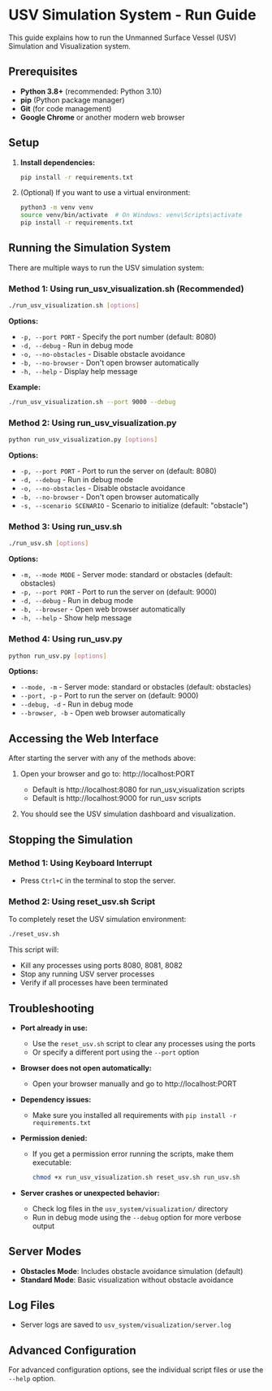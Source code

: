 # USV Simulation System - Run Guide

This guide explains how to run the Unmanned Surface Vessel (USV) Simulation and Visualization system.

## Prerequisites
- **Python 3.8+** (recommended: Python 3.10)
- **pip** (Python package manager)
- **Git** (for code management)
- **Google Chrome** or another modern web browser

## Setup
1. **Install dependencies:**
   ```bash
   pip install -r requirements.txt
   ```
2. (Optional) If you want to use a virtual environment:
   ```bash
   python3 -m venv venv
   source venv/bin/activate  # On Windows: venv\Scripts\activate
   pip install -r requirements.txt
   ```

## Running the Simulation System

There are multiple ways to run the USV simulation system:

### Method 1: Using run_usv_visualization.sh (Recommended)

```bash
./run_usv_visualization.sh [options]
```

**Options:**
- `-p, --port PORT` - Specify the port number (default: 8080)
- `-d, --debug` - Run in debug mode
- `-o, --no-obstacles` - Disable obstacle avoidance
- `-b, --no-browser` - Don't open browser automatically
- `-h, --help` - Display help message

**Example:**
```bash
./run_usv_visualization.sh --port 9000 --debug
```

### Method 2: Using run_usv_visualization.py

```bash
python run_usv_visualization.py [options]
```

**Options:**
- `-p, --port PORT` - Port to run the server on (default: 8080)
- `-d, --debug` - Run in debug mode
- `-o, --no-obstacles` - Disable obstacle avoidance
- `-b, --no-browser` - Don't open browser automatically
- `-s, --scenario SCENARIO` - Scenario to initialize (default: "obstacle")

### Method 3: Using run_usv.sh

```bash
./run_usv.sh [options]
```

**Options:**
- `-m, --mode MODE` - Server mode: standard or obstacles (default: obstacles)
- `-p, --port PORT` - Port to run the server on (default: 9000)
- `-d, --debug` - Run in debug mode
- `-b, --browser` - Open web browser automatically
- `-h, --help` - Show help message

### Method 4: Using run_usv.py

```bash
python run_usv.py [options]
```

**Options:**
- `--mode, -m` - Server mode: standard or obstacles (default: obstacles)
- `--port, -p` - Port to run the server on (default: 9000)
- `--debug, -d` - Run in debug mode
- `--browser, -b` - Open web browser automatically

## Accessing the Web Interface

After starting the server with any of the methods above:

1. Open your browser and go to: http://localhost:PORT
   - Default is http://localhost:8080 for run_usv_visualization scripts
   - Default is http://localhost:9000 for run_usv scripts

2. You should see the USV simulation dashboard and visualization.

## Stopping the Simulation

### Method 1: Using Keyboard Interrupt
- Press `Ctrl+C` in the terminal to stop the server.

### Method 2: Using reset_usv.sh Script

To completely reset the USV simulation environment:

```bash
./reset_usv.sh
```

This script will:
- Kill any processes using ports 8080, 8081, 8082
- Stop any running USV server processes
- Verify if all processes have been terminated

## Troubleshooting

- **Port already in use:**
  - Use the `reset_usv.sh` script to clear any processes using the ports
  - Or specify a different port using the `--port` option
  
- **Browser does not open automatically:**
  - Open your browser manually and go to http://localhost:PORT
  
- **Dependency issues:**
  - Make sure you installed all requirements with `pip install -r requirements.txt`
  
- **Permission denied:**
  - If you get a permission error running the scripts, make them executable:
    ```bash
    chmod +x run_usv_visualization.sh reset_usv.sh run_usv.sh
    ```

- **Server crashes or unexpected behavior:**
  - Check log files in the `usv_system/visualization/` directory
  - Run in debug mode using the `--debug` option for more verbose output

## Server Modes

- **Obstacles Mode**: Includes obstacle avoidance simulation (default)
- **Standard Mode**: Basic visualization without obstacle avoidance

## Log Files

- Server logs are saved to `usv_system/visualization/server.log`

## Advanced Configuration

For advanced configuration options, see the individual script files or use the `--help` option.